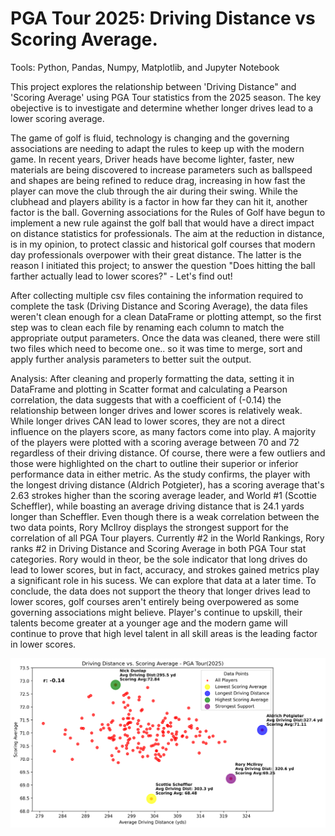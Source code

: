 # PGA Tour 2025: Driving Distance vs Scoring Average. 

Tools: Python, Pandas, Numpy, Matplotlib, and Jupyter Notebook

This project explores the relationship between 'Driving Distance" and 'Scoring Average' using PGA Tour statistics from the 2025 season. The key obejective is to investigate and determine whether longer drives lead to a lower scoring average. 

The game of golf is fluid, technology is changing and the governing associations are needing to adapt the rules to keep up with the modern game. In recent years, Driver heads have become lighter, faster, new materials are being discovered to increase parameters such as ballspeed and shapes are being refined to reduce drag, increasing in how fast the player can move the club through the air during their swing. While the clubhead and players ability is a factor in how far they can hit it, another factor is the ball. Governing associations for the Rules of Golf have begun to implement a new rule against the golf ball that would have a direct impact on distance statistics for professionals. The aim at the reduction in distance, is in my opinion, to protect classic and historical golf courses that modern day professionals overpower with their great distance. The latter is the reason I initiated this project; to answer the question "Does hitting the ball farther actually lead to lower scores?" - Let's find out! 

After collecting multiple csv files containing the information required to complete the task (Driving Distance and Scoring Average), the data files weren't clean enough for a clean DataFrame or plotting attempt, so the first step was to clean each file by renaming each column to match the appropriate output parameters. Once the data was cleaned, there were still two files which need to become one.. so it was time to merge, sort and apply further analysis parameters to better suit the output. 

Analysis: After cleaning and properly formatting the data, setting it in DataFrame and plotting in Scatter format and calculating a Pearson correlation, the data suggests that with a coefficient of (-0.14) the relationship between longer drives and lower scores is relatively weak. While longer drives CAN lead to lower scores, they are not a direct influence on the players score, as many factors come into play. A majority of the players were plotted with a scoring average between 70 and 72 regardless of their driving distance. Of course, there were a few outliers and those were highlighted on the chart to outline their superior or inferior performance data in either metric. As the study confirms, the player with the longest driving distance (Aldrich Potgieter), has a scoring average that's 2.63 strokes higher than the scoring average leader, and World #1 (Scottie Scheffler), while boasting an average driving distance that is 24.1 yards longer than Scheffler. Even though there is a weak correlation between the two data points, Rory McIlroy displays the strongest support for the correlation of all PGA Tour players. Currently #2 in the World Rankings, Rory ranks #2 in Driving Distance and Scoring Average in both PGA Tour stat categories. Rory would in theor, be the sole indicator that long drives do lead to lower scores, but in fact, accuracy, and strokes gained metrics play a significant role in his sucess. We can explore that data at a later time. To conclude, the data does not support the theory that longer drives lead to lower scores, golf courses aren't entirely being overpowered as some governing associations might believe. Player's continue to upskill, their talents become greater at a younger age and the modern game will continue to prove that high level talent in all skill areas is the leading factor in lower scores. 

![PGA Tour Data](pga_tour_data.png)




